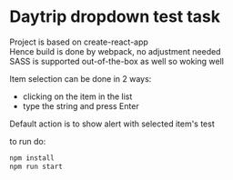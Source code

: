 # Daytrip dropdown test task
Project is based on create-react-app </br>
Hence build is done by webpack, no adjustment needed </br>
SASS is supported out-of-the-box as well so woking well </br>

Item selection can be done in 2 ways:
- clicking on the item in the list
- type the string and press Enter

Default action is to show alert with selected item's test </br>

to run do:
```bash
npm install
npm run start
```